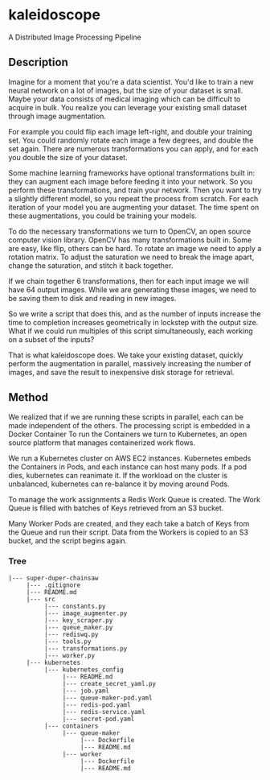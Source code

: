 # kaleidoscope
A Distributed Image Processing Pipeline

## Description
Imagine for a moment that you're a data scientist.
You'd like to train a new neural network on a lot of images, but the size of your dataset is small.
Maybe your data consists of medical imaging which can be difficult to acquire in bulk. 
You realize you can leverage your existing small dataset through image augmentation. 

For example you could flip each image left-right, and double your training set.
You could randomly rotate each image a few degrees, and double the set again.
There are numerous transformations you can apply, and for each you double the size of your dataset. 

Some machine learning frameworks have optional transformations built in: they can augment each image before feeding it into your network.
So you perform these transformations, and train your network.
Then you want to try a slightly different model, so you repeat the process from scratch. 
For each iteration of your model you are augmenting your dataset. 
The time spent on these augmentations, you could be training your models. 

To do the necessary transformations we turn to OpenCV, an open source computer vision library. 
OpenCV has many transformations built in.
Some are easy, like flip, others can be hard. 
To rotate an image we need to apply a rotation matrix. 
To adjust the saturation we need to break the image apart, change the saturation, and stitch it back together. 

If we chain together 6 transformations, then for each input image we will have 64 output images. 
While we are generating these images, we need to be saving them to disk and reading in new images. 

So we write a script that does this, and as the number of inputs increase the time to completion increases geometrically in lockstep with the output size.
What if we could run multiples of this script simultaneously, each working on a subset of the inputs?

That is what kaleidoscope does.
We take your existing dataset, quickly perform the augmentation in parallel, massively increasing the number of images, and save the result to inexpensive disk storage for retrieval.

## Method
We realized that if we are running these scripts in parallel, each can be made independent of the others.
The processing script is embedded in a Docker Container
To run the Containers we turn to Kubernetes, an open source platform that manages containerized work flows.

We run a Kubernetes cluster on AWS EC2 instances. 
Kubernetes embeds the Containers in Pods, and each instance can host many pods. 
If a pod dies, kubernetes can reanimate it.
If the workload on the cluster is unbalanced, kubernetes can re-balance it by moving around Pods.

To manage the work assignments a Redis Work Queue is created.
The Work Queue is filled with batches of Keys retrieved from an S3 bucket.

Many Worker Pods are created, and they each take a batch of Keys from the Queue and run their script.
Data from the Workers is copied to an S3 bucket, and the script begins again.


### Tree
```
|--- super-duper-chainsaw
     |--- .gitignore
     |--- README.md
     |--- src
          |--- constants.py
          |--- image_augmenter.py
          |--- key_scraper.py
          |--- queue_maker.py
          |--- rediswq.py
          |--- tools.py
          |--- transformations.py
          |--- worker.py
     |--- kubernetes
          |--- kubernetes_config
               |--- README.md
               |--- create_secret_yaml.py
               |--- job.yaml
               |--- queue-maker-pod.yaml
               |--- redis-pod.yaml
               |--- redis-service.yaml
               |--- secret-pod.yaml
          |--- containers
               |--- queue-maker
                    |--- Dockerfile
                    |--- README.md
               |--- worker
                    |--- Dockerfile
                    |--- README.md
```
